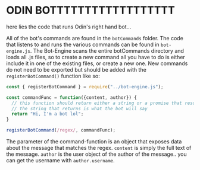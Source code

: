 # ODIN BOTTTTTTTTTTTTTTTTTT

here lies the code that runs Odin's right hand bot... 

All of the bot's commands are found in the `botCommands` folder.  The code that listens to and runs the various commands can be found in `bot-engine.js`.  The Bot-Engine scans the entire botCommands directory and loads all .js files, so to create a new command all you have to do is either include it in one of the existing files, or create a new one.  New commands do not need to be exported but should be added with the `registerBotCommand()` function like so:

```javascript
const { registerBotCommand } = require("../bot-engine.js");

const commandFunc = function({content, author}) {
  // this function should return either a string or a promise that resolves a string.
  // the string that returns is what the bot will say
  return "Hi, I'm a bot lol";
}

registerBotCommand(/regex/, commandFunc);
```

The parameter of the command-function is an object that exposes data about the message that matches the regex.  `content` is simply the full text of the message. `author` is the user object of the author of the message.. you can get the username with `author.username`. 
